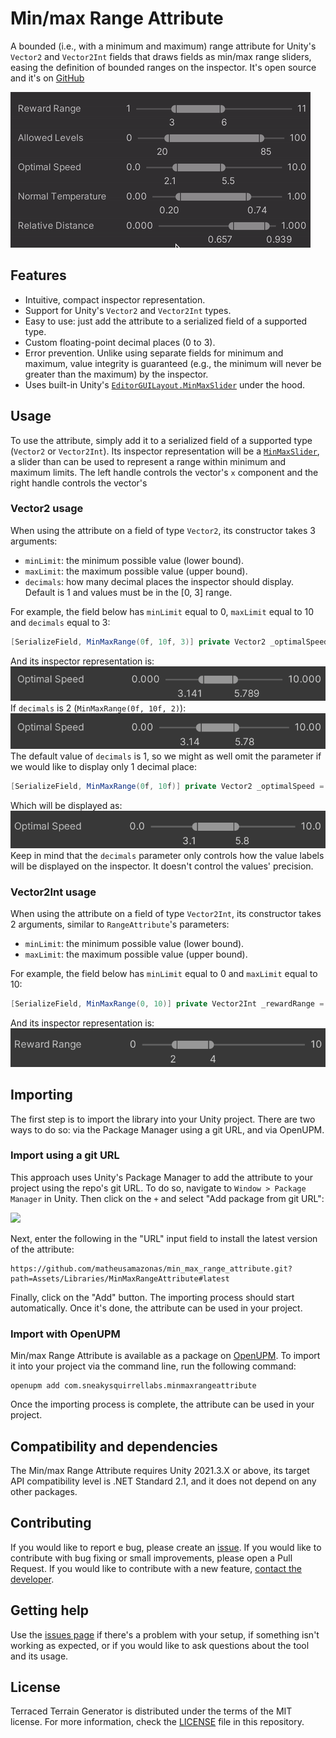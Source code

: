 # Min/max Range Attribute
A bounded (i.e., with a minimum and maximum) range attribute for Unity's `Vector2` and `Vector2Int` fields that draws fields as min/max range sliders, easing the definition of bounded ranges on the inspector. It's open source and it's on [GitHub](https://github.com/matheusamazonas/min_max_range_attribute)

![Five images of generated terraced terrains looping.](assets/images/header.gif)

## Features
- Intuitive, compact inspector representation.
- Support for Unity's `Vector2` and `Vector2Int` types.
- Easy to use: just add the attribute to a serialized field of a supported type.
- Custom floating-point decimal places (0 to 3).
- Error prevention. Unlike using separate fields for minimum and maximum, value integrity is guaranteed (e.g., the minimum will never be greater than the maximum) by the inspector.
- Uses built-in Unity's  [`EditorGUILayout.MinMaxSlider`](https://docs.unity3d.com/ScriptReference/EditorGUILayout.MinMaxSlider.html) under the hood.


## Usage
To use the attribute, simply add it to a serialized field of a supported type (`Vector2` or `Vector2Int`). Its inspector representation will be a [`MinMaxSlider`](https://docs.unity3d.com/ScriptReference/EditorGUILayout.MinMaxSlider.html), a slider than can be used to represent a range within minimum and maximum limits. The left handle controls the vector's `x` component and the right handle controls the vector's 

### Vector2 usage
When using the attribute on a field of type `Vector2`, its constructor takes 3 arguments:
- `minLimit`: the minimum possible value (lower bound).
- `maxLimit`: the maximum possible value (upper bound).
- `decimals`: how many decimal places the inspector should display. Default is 1 and values must be in the [0, 3] range.

For example, the field below has `minLimit` equal to 0, `maxLimit` equal to 10 and `decimals` equal to 3:
```csharp
[SerializeField, MinMaxRange(0f, 10f, 3)] private Vector2 _optimalSpeed = new (3.141f, 5.789f);
```
And its inspector representation is:
![](assets/images/usage/vector_3.png)
If `decimals` is 2 (`MinMaxRange(0f, 10f, 2)`):
![](assets/images/usage/vector_2.png)
The default value of `decimals` is 1, so we might as well omit the parameter if we would like to display only 1 decimal place:
```csharp
[SerializeField, MinMaxRange(0f, 10f)] private Vector2 _optimalSpeed = new (3.141f, 5.789f);
```
Which will be displayed as:
![](assets/images/usage/vector_1.png)
Keep in mind that the `decimals` parameter only controls how the value labels will be displayed on the inspector. It doesn't control the values' precision.

### Vector2Int usage
When using the attribute on a field of type `Vector2Int`, its constructor takes 2 arguments, similar to `RangeAttribute`'s parameters:
- `minLimit`: the minimum possible value (lower bound).
- `maxLimit`: the maximum possible value (upper bound).

For example, the field below has `minLimit` equal to 0 and `maxLimit` equal to 10:
```csharp
[SerializeField, MinMaxRange(0, 10)] private Vector2Int _rewardRange = new(2, 4);
```
And its inspector representation is:
![](assets/images/usage/vector_int.png)

## Importing
The first step is to import the library into your Unity project. There are two ways to do so: via the Package Manager using a git URL, and via OpenUPM.

### Import using a git URL
This approach uses Unity's Package Manager to add the attribute to your project using the repo's git URL. To do so, navigate to `Window > Package Manager` in Unity. Then click on the `+` and select "Add package from git URL":

![](https://matheusamazonas.net/min_max_range_attribute_site/assets/images/upm_adding.png)

Next, enter the following in the "URL" input field to install the latest version of the attribute:
```
https://github.com/matheusamazonas/min_max_range_attribute.git?path=Assets/Libraries/MinMaxRangeAttribute#latest
```
Finally, click on the "Add" button. The importing process should start automatically. Once it's done, the attribute can be used in your project. 

### Import with OpenUPM
Min/max Range Attribute is available as a package on [OpenUPM](https://openupm.com/packages/com.sneakysquirrellabs.terracedterraingenerator/). To import it into your project via the command line, run the following command:
```
openupm add com.sneakysquirrellabs.minmaxrangeattribute
```
Once the importing process is complete, the attribute can be used in your project. 

## Compatibility and dependencies
The Min/max Range Attribute requires Unity 2021.3.X or above, its target API compatibility level is .NET Standard 2.1, and it does not depend on any other packages.

## Contributing
If you would like to report e bug, please create an [issue](https://github.com/matheusamazonas/min_max_range_attribute/issues). If you would like to contribute with bug fixing or small improvements, please open a Pull Request. If you would like to contribute with a new feature,  [contact the developer](https://matheusamazonas.net/contact.html).  

## Getting help
Use the [issues page](https://github.com/matheusamazonas/min_max_range_attribute/issues) if there's a problem with your setup, if something isn't working as expected, or if you would like to ask questions about the tool and its usage.

## License
Terraced Terrain Generator is distributed under the terms of the MIT license. For more information, check the [LICENSE](https://github.com/matheusamazonas/min_max_range_attribute/main/LICENSE) file in this repository.